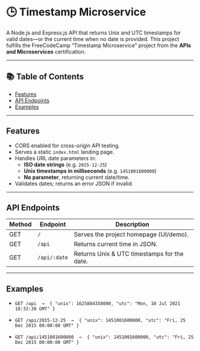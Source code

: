 # 🕒 Timestamp Microservice

A Node.js and Express.js API that returns Unix and UTC timestamps for valid dates—or the current time when no date is provided. This project fulfills the FreeCodeCamp “Timestamp Microservice” project from the **APIs and Microservices** certification.

---

## 📚 Table of Contents

- [Features](#features)
- [API Endpoints](#api-endpoints)
- [Examples](#examples)

---

## Features

- CORS enabled for cross-origin API testing.
- Serves a static `index.html` landing page.
- Handles URL date parameters in:
  - **ISO date strings** (e.g. `2015-12-25`)
  - **Unix timestamps in milliseconds** (e.g. `1451001600000`)
  - **No parameter**, returning current date/time.
- Validates dates; returns an error JSON if invalid.

---

## API Endpoints

| Method | Endpoint                    | Description                                   |
|--------|-----------------------------|-----------------------------------------------|
| GET    | `/`                         | Serves the project homepage (UI/demo).        |
| GET    | `/api`                      | Returns current time in JSON.                 |
| GET    | `/api/:date`                | Returns Unix & UTC timestamps for the date.   |

---

## Examples
  - ```GET /api  →  { "unix": 1625884358000, "utc": "Mon, 10 Jul 2021 18:32:38 GMT" }```

  - ```GET /api/2015-12-25  →  { "unix": 1451001600000, "utc": "Fri, 25 Dec 2015 00:00:00 GMT" }```

  - ```GET /api/1451001600000  →  { "unix": 1451001600000, "utc": "Fri, 25 Dec 2015 00:00:00 GMT" }```
